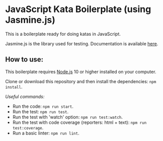 JavaScript Kata Boilerplate (using Jasmine.js)
==============================================

This is a boilerplate ready for doing katas in JavaScript. 

Jasmine.js is the library used for testing. Documentation is available [here](https://jasmine.github.io). 

## How to use:
This boilerplate requires [Node.js](https://nodejs.org) 10 or higher installed on your computer.

Clone or download this repository and then install the dependencies: `npm install`.  

*Useful commands:*
* Run the code: `npm run start`.  
* Run the test: `npm run test`.  
* Run the test with 'watch' option: `npm run test:watch`.    
* Run the test with code coverage (reporters: html + text): `npm run test:coverage`.    
* Run a basic linter: `npm run lint`.  
